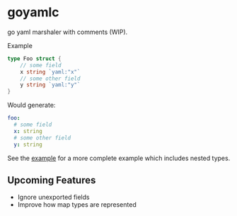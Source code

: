 # goyamlc

go yaml marshaler with comments (WIP).

Example

```go
type Foo struct {
    // some field
    x string `yaml:"x"`
    // some other field
    y string `yaml:"y"`
}
```

Would generate:

```yaml
foo:
  # some field
  x: string
  # some other field
  y: string
```

See the [example](./test/data/generated.yaml) for a more complete example which includes nested types.


## Upcoming Features

- Ignore unexported fields
- Improve how map types are represented
